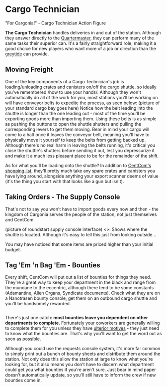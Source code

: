 Cargo Technician
===

"For Cargonia!" - Cargo Technician Action Figure

**The Cargo Technician** handles deliveries in and out of the station. Although they answer directly to the [Quartermaster](/citadel-wiki/main/roles/command/quartermaster.md), they can perform many of the same tasks their superior can. It's a fairly straightforward role, making it a good choice for new players who want more of a job or direction than the [greytide](/citadel-wiki/main/roles/civillian/assistant.md) can provide.

## Moving Freight

One of the key components of a Cargo Technician's job is loading/unloading crates and canisters on/off the cargo shuttle, so ideally you've remembered /how to use your hands/. Although they won't automatically do all of the work for you, most stations you'll be working on will have conveyor belts to expedite the process, as seen below: (picture of your standard cargo bay goes here) Notice how the belt leading into the shuttle is longer than the one leading out - most of the time you'll be exporting goods more than importing them. Using these belts is as simple as pushing the buttons to open the shuttle shutters and pulling the corresponding levers to get them moving. Bear in mind your cargo will come to a halt once it leaves the conveyor belt, meaning you'll have to physically move it yourself to keep the belts from getting backed up. Although there's no real harm in leaving the belts running, it's critical you close the shuttle's shutters before sending it out, lest you depressurize it and make it a much less pleasant place to be for the remainder of the shift.

As for what you'll be loading onto the shuttle? In addition to [CentCom's shopping list](#tag-em-n-bag-em---bounties), they'll pretty much take any spare crates and canisters you have lying around, alongside anything your export scanner deems of value (it's the thing you start with that looks like a gun but isn't).

## Taking Orders - The Supply Console

That's not to say you won't have to import goods every now and then - the kingdom of Cargonia serves the people of the station, not just themselves and CentCom.

(picture of roundstart supply console interface) <>: Shows where the shuttle is located. Although it's easy to tell this just from looking outside...

You may have noticed that some items are priced higher than your initial budget.

## Tag 'Em 'n Bag 'Em - Bounties

Every shift, CentCom will put out a list of bounties for things they <want> need. They're a great way to keep your department in the black and range from the mundane to the eccentric, although there tend to be some constants (Adamantine, Alien Organs, Syndicate documents). Check what they are on a Nanotrasen bounty console, get them on an outbound cargo shuttle and you'll be handsomely rewarded.

<image of the bounty console>

There's just one catch: **most bounties leave you dependent on other departments to complete**. Fortunately your coworkers are generally willing to complete them for you unless they have [ulterior motives]() - they just need to know what the bounties are. 
That's why you'll want to get the word out as soon as possible.

Although you could use the requests console system, it's more far common to simply print out a bunch of bounty sheets and distribute them around the station. Not only does this allow the station at large to know what you're looking for, but it also means you don't have to discern what department could get you what bounties if you're aren't sure. Just bear in mind paper doesn't automatically update, so you'll still have to inform the crew if new bounties come in.

